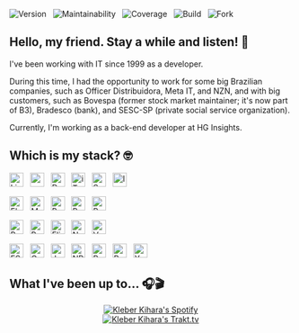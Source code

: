<p>
  <img alt="Version" src="https://img.shields.io/badge/Version-4.4-blue" /> &nbsp;
  <img alt="Maintainability" src="https://img.shields.io/badge/Maintainability-B-green?logo=codeclimate&logoColor=white&logoSize=auto" /> &nbsp;
  <img alt="Coverage" src="https://img.shields.io/badge/Coverage-85%25-green?logo=codecov&logoColor=white&logoSize=auto" /> &nbsp;
  <img alt="Build" src="https://img.shields.io/badge/Build-Passing-green?logo=codeship&logoColor=white&logoSize=auto" /> &nbsp;
  <img alt="Fork" src="https://img.shields.io/badge/Fork-1-silver?logo=git&logoColor=white&logoSize=auto" />
</p>

## Hello, my friend. Stay a while and listen! 👋

I've been working with IT since 1999 as a developer.

During this time, I had the opportunity to work for some big Brazilian companies, such as Officer Distribuidora, Meta IT, and NZN, and with big customers, such as Bovespa (former stock market maintainer; it's now part of B3), Bradesco (bank), and SESC-SP (private social service organization).

Currently, I'm working as a back-end developer at HG Insights.

## Which is my stack? 🤓

<p>
  <img alt="Linux" height="25" src="https://img.shields.io/badge/Linux-gray?logo=linux&logoSize=auto" /> &nbsp;
  <img alt="macOS" height="25" src="https://img.shields.io/badge/macOS-gray?logo=apple&logoSize=auto" /> &nbsp;
  <img alt="Docker" height="25" src="https://img.shields.io/badge/Docker-gray?logo=docker&logoSize=auto" /> &nbsp;
  <img alt="iTerm2" height="25" src="https://img.shields.io/badge/iTerm2-gray?logo=iterm2&logoSize=auto" /> &nbsp;
  <img alt="Sublime Text" height="25" src="https://img.shields.io/badge/Sublime_Text-gray?logo=sublime-text&logoSize=auto" /> &nbsp;
  <img alt="Insomnia" height="25" src="https://img.shields.io/badge/Insomnia-gray?logo=insomnia&logoSize=auto" />
</p>

<p>
  <img alt="ElasticSearch" height="25" src="https://img.shields.io/badge/ElasticSearch-gray?logo=elasticsearch&logoSize=auto" /> &nbsp;
  <img alt="MongoDB" height="25" src="https://img.shields.io/badge/MongoDB-gray?logo=mongodb&logoSize=auto" /> &nbsp;
  <img alt="PostgreSQL" height="25" src="https://img.shields.io/badge/PostgreSQL-gray?logo=postgresql&logoSize=auto" /> &nbsp;
  <img alt="RabbitMQ" height="25" src="https://img.shields.io/badge/RabbitMQ-gray?logo=rabbitmq&logoSize=auto" /> &nbsp;
  <img alt="Redis" height="25" src="https://img.shields.io/badge/Redis-gray?logo=redis&logoSize=auto" />
</p>

<p>
  <img alt="Ruby" height="25" src="https://img.shields.io/badge/Ruby-gray?logo=ruby&logoSize=auto" /> &nbsp;
  <img alt="Ruby on Rails" height="25" src="https://img.shields.io/badge/Ruby on Rails-gray?logo=rubyonrails&logoSize=auto" /> &nbsp;
  <img alt="Elixir" height="25" src="https://img.shields.io/badge/Elixir-gray?logo=elixir&logoSize=auto" /> &nbsp;
  <img alt="Node.js" height="25" src="https://img.shields.io/badge/Node.js-gray?logo=nodedotjs&logoSize=auto" /> &nbsp;
  <img alt="Vue.js" height="25" src="https://img.shields.io/badge/Vue.js-gray?logo=vuedotjs&logoSize=auto" />
</p>

<p>
  <img alt="ESLint" height="25" src="https://img.shields.io/badge/ESLint-gray?logo=eslint&logoSize=auto" /> &nbsp;
  <img alt="GraphQL" height="25" src="https://img.shields.io/badge/GraphQL-gray?logo=graphql&logoSize=auto" /> &nbsp;
  <img alt="Jest" height="25" src="https://img.shields.io/badge/Jest-gray?logo=jest&logoSize=auto" /> &nbsp;
  <img alt="NPM" height="25" src="https://img.shields.io/badge/NPM-gray?logo=npm&logoSize=auto" /> &nbsp;
  <img alt="Prettier" height="25" src="https://img.shields.io/badge/Prettier-gray?logo=prettier&logoSize=auto" /> &nbsp;
  <img alt="Rubocop" height="25" src="https://img.shields.io/badge/Rubocop-gray?logo=rubocop&logoSize=auto" /> &nbsp;
  <img alt="Yarn" height="25" src="https://img.shields.io/badge/Yarn-gray?logo=yarn&logoSize=auto" />
</p>

## What I've been up to... 🎧🎬

<p align="center">
  <a href="https://open.spotify.com/user/12156312060?si=35f075ff10a14051" title="Kleber Kihara's Spotify">
    <img alt="Kleber Kihara's Spotify" src="https://spotify-recently-played-readme.vercel.app/api?user=12156312060&count=5&unique=true&width=500" />
  </a><br />
  <a href="https://trakt.tv/vip/referral/efaf435cc728962d39d94ae82aa5bb5b" title="Kleber Kihara's Trakt.tv">
    <img alt="Kleber Kihara's Trakt.tv" src="https://widgets.trakt.tv/users/9267061b5d8e14d4848ea5da6b438c65/watched/fanart2@1x.jpg" />
  </a>
</p>
